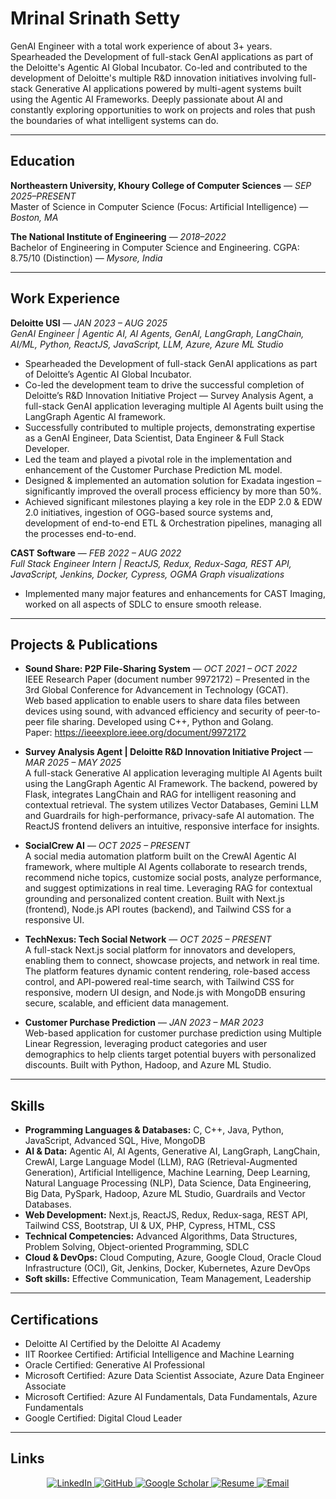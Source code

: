 # Mrinal Srinath Setty

GenAI Engineer with a total work experience of about 3+ years. Spearheaded the Development of full-stack GenAI applications as part of the Deloitte's Agentic AI Global Incubator. Co-led and contributed to the development of Deloitte's multiple R&D innovation initiatives involving full-stack Generative AI applications powered by multi-agent systems built using the Agentic AI Frameworks. Deeply passionate about AI and constantly exploring opportunities to work on projects and roles that push the boundaries of what intelligent systems can do.

---

## Education

**Northeastern University, Khoury College of Computer Sciences** — *SEP 2025–PRESENT*  
Master of Science in Computer Science (Focus: Artificial Intelligence) — *Boston, MA*

**The National Institute of Engineering** — *2018–2022*  
Bachelor of Engineering in Computer Science and Engineering. CGPA: 8.75/10 (Distinction) — *Mysore, India*

---

## Work Experience

**Deloitte USI** — *JAN 2023 – AUG 2025*  
*GenAI Engineer | Agentic AI, AI Agents, GenAI, LangGraph, LangChain, AI/ML, Python, ReactJS, JavaScript, LLM, Azure, Azure ML Studio*
- Spearheaded the Development of full-stack GenAI applications as part of Deloitte’s Agentic AI Global Incubator.
- Co-led the development team to drive the successful completion of Deloitte’s R&D Innovation Initiative Project — Survey Analysis Agent, a full-stack GenAI application leveraging multiple AI Agents built using the LangGraph Agentic AI framework.
- Successfully contributed to multiple projects, demonstrating expertise as a  GenAI Engineer, Data Scientist, Data Engineer & Full Stack Developer.
- Led the team and played a pivotal role in the implementation and enhancement of the Customer Purchase Prediction ML model.
- Designed & implemented an automation solution for Exadata ingestion – significantly improved the overall process efficiency by more than 50%.
- Achieved significant milestones playing a key role in the EDP 2.0 & EDW 2.0 initiatives, ingestion of OGG-based source systems and, development of end-to-end ETL & Orchestration pipelines, managing all the processes end-to-end.

**CAST Software** — *FEB 2022 – AUG 2022*  
*Full Stack Engineer Intern | ReactJS, Redux, Redux-Saga, REST API, JavaScript, Jenkins, Docker, Cypress, OGMA Graph visualizations*
- Implemented many major features and enhancements for CAST Imaging, worked on all aspects of SDLC to ensure smooth release.

---

## Projects & Publications

- **Sound Share: P2P File-Sharing System** — *OCT 2021 – OCT 2022*  
  IEEE Research Paper (document number 9972172) – Presented in the 3rd Global Conference for Advancement in Technology (GCAT).  
  Web based application to enable users to share data files between devices using sound, with advanced efficiency and security of peer-to-peer file sharing. Developed using C++, Python and Golang.  
  Paper: https://ieeexplore.ieee.org/document/9972172

- **Survey Analysis Agent | Deloitte R&D Innovation Initiative Project** — *MAR 2025 – MAY 2025*  
  A full-stack Generative AI application leveraging multiple AI Agents built using the LangGraph Agentic AI Framework. The backend, powered by Flask, integrates LangChain and RAG for intelligent reasoning and contextual retrieval. The system utilizes Vector Databases, Gemini LLM and Guardrails for high-performance, privacy-safe AI automation. The ReactJS frontend delivers an intuitive, responsive interface for insights.

- **SocialCrew AI** — *OCT 2025 – PRESENT*  
  A social media automation platform built on the CrewAI Agentic AI framework, where multiple AI Agents collaborate to research trends, recommend niche topics, customize social posts, analyze performance, and suggest optimizations in real time. Leveraging RAG for contextual grounding and personalized content creation. Built with Next.js (frontend), Node.js API routes (backend), and Tailwind CSS for a responsive UI.

- **TechNexus: Tech Social Network** — *OCT 2025 – PRESENT*  
  A full-stack Next.js social platform for innovators and developers, enabling them to connect, showcase projects, and network in real time. The platform features dynamic content rendering, role-based access control, and API-powered real-time search, with Tailwind CSS for responsive, modern UI design, and Node.js with MongoDB ensuring secure, scalable, and efficient data management.

- **Customer Purchase Prediction** — *JAN 2023 – MAR 2023*  
  Web-based application for customer purchase prediction using Multiple Linear Regression, leveraging product categories and user demographics to help clients target potential buyers with personalized discounts. Built with Python, Hadoop, and Azure ML Studio.

---

## Skills

- **Programming Languages & Databases:** C, C++, Java, Python, JavaScript, Advanced SQL, Hive, MongoDB  
- **AI & Data:** Agentic AI, AI Agents, Generative AI, LangGraph, LangChain, CrewAI, Large Language Model (LLM), RAG (Retrieval-Augmented Generation), Artificial Intelligence, Machine Learning, Deep Learning, Natural Language Processing (NLP), Data Science, Data Engineering, Big Data, PySpark, Hadoop, Azure ML Studio, Guardrails and Vector Databases.  
- **Web Development:** Next.js, ReactJS, Redux, Redux-saga, REST API, Tailwind CSS, Bootstrap, UI & UX, PHP, Cypress, HTML, CSS  
- **Technical Competencies:** Advanced Algorithms, Data Structures, Problem Solving, Object-oriented Programming, SDLC  
- **Cloud & DevOps:** Cloud Computing, Azure, Google Cloud, Oracle Cloud Infrastructure (OCI), Git, Jenkins, Docker, Kubernetes, Azure DevOps  
- **Soft skills:** Effective Communication, Team Management, Leadership

---

## Certifications

- Deloitte AI Certified by the Deloitte AI Academy  
- IIT Roorkee Certified: Artificial Intelligence and Machine Learning  
- Oracle Certified: Generative AI Professional  
- Microsoft Certified: Azure Data Scientist Associate, Azure Data Engineer Associate  
- Microsoft Certified: Azure AI Fundamentals, Data Fundamentals, Azure Fundamentals  
- Google Certified: Digital Cloud Leader

---

## Links

<p align="center">
  <a href="https://linkedin.com/in/mrinalsetty" title="LinkedIn">
    <img src="https://img.shields.io/badge/-LinkedIn-0A66C2?logo=linkedin&logoColor=white" alt="LinkedIn">
  </a>
  <a href="https://github.com/mrinalsetty" title="GitHub">
    <img src="https://img.shields.io/badge/-GitHub-181717?logo=github&logoColor=white" alt="GitHub">
  </a>
  <a href="https://scholar.google.com/citations?hl=en&user=wgU5qAsAAAAJ" title="Google Scholar">
    <img src="https://img.shields.io/badge/-Google%20Scholar-4285F4?logo=googlescholar&logoColor=white" alt="Google Scholar">
  </a>
  <a href="https://drive.google.com/file/d/1Lo5yKw0Uns0ajpXkIykLwLjOAMRjDs8_/view?usp=drive_link" title="Resume (PDF)">
    <img src="https://img.shields.io/badge/-Resume-444?logo=readthedocs&logoColor=white" alt="Resume">
  </a>
  <a href="mailto:mrinalsetty2000@gmail.com" title="Email">
    <img src="https://img.shields.io/badge/-Email-DB4437?logo=gmail&logoColor=white" alt="Email">
  </a>
</p>
